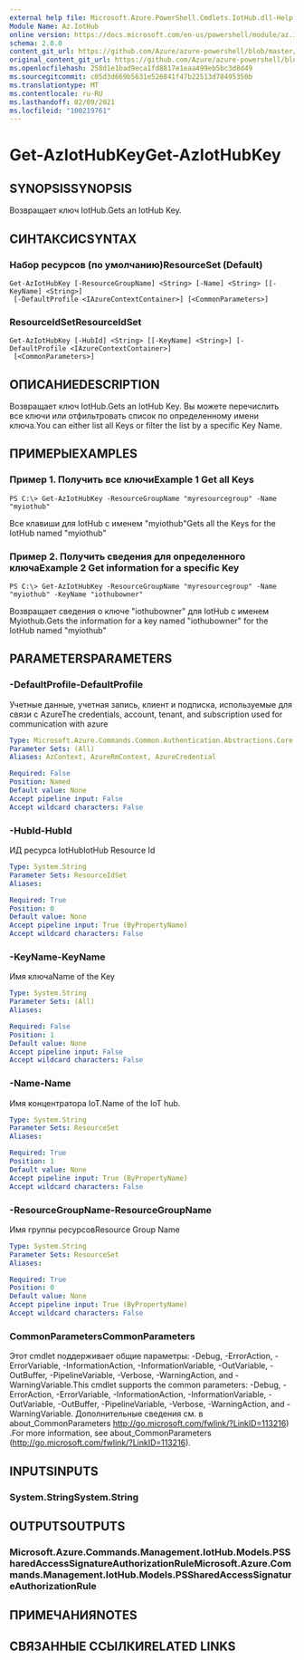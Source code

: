 ```yaml
---
external help file: Microsoft.Azure.PowerShell.Cmdlets.IotHub.dll-Help.xml
Module Name: Az.IotHub
online version: https://docs.microsoft.com/en-us/powershell/module/az.iothub/get-aziothubkey
schema: 2.0.0
content_git_url: https://github.com/Azure/azure-powershell/blob/master/src/IotHub/IotHub/help/Get-AzIotHubKey.md
original_content_git_url: https://github.com/Azure/azure-powershell/blob/master/src/IotHub/IotHub/help/Get-AzIotHubKey.md
ms.openlocfilehash: 258d1e1bad9eca1fd8817e1eaa499eb5bc3d8d49
ms.sourcegitcommit: c05d3d669b5631e526841f47b22513d78495350b
ms.translationtype: MT
ms.contentlocale: ru-RU
ms.lasthandoff: 02/09/2021
ms.locfileid: "100219761"
---
```

# <span data-ttu-id="81fc3-101">Get-AzIotHubKey</span><span class="sxs-lookup"><span data-stu-id="81fc3-101">Get-AzIotHubKey</span></span>

## <span data-ttu-id="81fc3-102">SYNOPSIS</span><span class="sxs-lookup"><span data-stu-id="81fc3-102">SYNOPSIS</span></span>
<span data-ttu-id="81fc3-103">Возвращает ключ IotHub.</span><span class="sxs-lookup"><span data-stu-id="81fc3-103">Gets an IotHub Key.</span></span>

## <span data-ttu-id="81fc3-104">СИНТАКСИС</span><span class="sxs-lookup"><span data-stu-id="81fc3-104">SYNTAX</span></span>

### <span data-ttu-id="81fc3-105">Набор ресурсов (по умолчанию)</span><span class="sxs-lookup"><span data-stu-id="81fc3-105">ResourceSet (Default)</span></span>
```
Get-AzIotHubKey [-ResourceGroupName] <String> [-Name] <String> [[-KeyName] <String>]
 [-DefaultProfile <IAzureContextContainer>] [<CommonParameters>]
```

### <span data-ttu-id="81fc3-106">ResourceIdSet</span><span class="sxs-lookup"><span data-stu-id="81fc3-106">ResourceIdSet</span></span>
```
Get-AzIotHubKey [-HubId] <String> [[-KeyName] <String>] [-DefaultProfile <IAzureContextContainer>]
 [<CommonParameters>]
```

## <span data-ttu-id="81fc3-107">ОПИСАНИЕ</span><span class="sxs-lookup"><span data-stu-id="81fc3-107">DESCRIPTION</span></span>
<span data-ttu-id="81fc3-108">Возвращает ключ IotHub.</span><span class="sxs-lookup"><span data-stu-id="81fc3-108">Gets an IotHub Key.</span></span>
<span data-ttu-id="81fc3-109">Вы можете перечислить все ключи или отфильтровать список по определенному имени ключа.</span><span class="sxs-lookup"><span data-stu-id="81fc3-109">You can either list all Keys or filter the list by a specific Key Name.</span></span>

## <span data-ttu-id="81fc3-110">ПРИМЕРЫ</span><span class="sxs-lookup"><span data-stu-id="81fc3-110">EXAMPLES</span></span>

### <span data-ttu-id="81fc3-111">Пример 1. Получить все ключи</span><span class="sxs-lookup"><span data-stu-id="81fc3-111">Example 1 Get all Keys</span></span>
```
PS C:\> Get-AzIotHubKey -ResourceGroupName "myresourcegroup" -Name "myiothub"
```

<span data-ttu-id="81fc3-112">Все клавиши для IotHub с именем "myiothub"</span><span class="sxs-lookup"><span data-stu-id="81fc3-112">Gets all the Keys for the IotHub named "myiothub"</span></span>

### <span data-ttu-id="81fc3-113">Пример 2. Получить сведения для определенного ключа</span><span class="sxs-lookup"><span data-stu-id="81fc3-113">Example 2 Get information for a specific Key</span></span>
```
PS C:\> Get-AzIotHubKey -ResourceGroupName "myresourcegroup" -Name "myiothub" -KeyName "iothubowner"
```

<span data-ttu-id="81fc3-114">Возвращает сведения о ключе "iothubowner" для IotHub с именем Myiothub.</span><span class="sxs-lookup"><span data-stu-id="81fc3-114">Gets the information for a key named "iothubowner" for the IotHub named "myiothub"</span></span>

## <span data-ttu-id="81fc3-115">PARAMETERS</span><span class="sxs-lookup"><span data-stu-id="81fc3-115">PARAMETERS</span></span>

### <span data-ttu-id="81fc3-116">-DefaultProfile</span><span class="sxs-lookup"><span data-stu-id="81fc3-116">-DefaultProfile</span></span>
<span data-ttu-id="81fc3-117">Учетные данные, учетная запись, клиент и подписка, используемые для связи с Azure</span><span class="sxs-lookup"><span data-stu-id="81fc3-117">The credentials, account, tenant, and subscription used for communication with azure</span></span>

```yaml
Type: Microsoft.Azure.Commands.Common.Authentication.Abstractions.Core.IAzureContextContainer
Parameter Sets: (All)
Aliases: AzContext, AzureRmContext, AzureCredential

Required: False
Position: Named
Default value: None
Accept pipeline input: False
Accept wildcard characters: False
```

### <span data-ttu-id="81fc3-118">-HubId</span><span class="sxs-lookup"><span data-stu-id="81fc3-118">-HubId</span></span>
<span data-ttu-id="81fc3-119">ИД ресурса IotHub</span><span class="sxs-lookup"><span data-stu-id="81fc3-119">IotHub Resource Id</span></span>

```yaml
Type: System.String
Parameter Sets: ResourceIdSet
Aliases:

Required: True
Position: 0
Default value: None
Accept pipeline input: True (ByPropertyName)
Accept wildcard characters: False
```

### <span data-ttu-id="81fc3-120">-KeyName</span><span class="sxs-lookup"><span data-stu-id="81fc3-120">-KeyName</span></span>
<span data-ttu-id="81fc3-121">Имя ключа</span><span class="sxs-lookup"><span data-stu-id="81fc3-121">Name of the Key</span></span>

```yaml
Type: System.String
Parameter Sets: (All)
Aliases:

Required: False
Position: 1
Default value: None
Accept pipeline input: False
Accept wildcard characters: False
```

### <span data-ttu-id="81fc3-122">-Name</span><span class="sxs-lookup"><span data-stu-id="81fc3-122">-Name</span></span>
<span data-ttu-id="81fc3-123">Имя концентратора IoT.</span><span class="sxs-lookup"><span data-stu-id="81fc3-123">Name of the IoT hub.</span></span> 

```yaml
Type: System.String
Parameter Sets: ResourceSet
Aliases:

Required: True
Position: 1
Default value: None
Accept pipeline input: True (ByPropertyName)
Accept wildcard characters: False
```

### <span data-ttu-id="81fc3-124">-ResourceGroupName</span><span class="sxs-lookup"><span data-stu-id="81fc3-124">-ResourceGroupName</span></span>
<span data-ttu-id="81fc3-125">Имя группы ресурсов</span><span class="sxs-lookup"><span data-stu-id="81fc3-125">Resource Group Name</span></span>

```yaml
Type: System.String
Parameter Sets: ResourceSet
Aliases:

Required: True
Position: 0
Default value: None
Accept pipeline input: True (ByPropertyName)
Accept wildcard characters: False
```

### <span data-ttu-id="81fc3-126">CommonParameters</span><span class="sxs-lookup"><span data-stu-id="81fc3-126">CommonParameters</span></span>
<span data-ttu-id="81fc3-127">Этот cmdlet поддерживает общие параметры: -Debug, -ErrorAction, -ErrorVariable, -InformationAction, -InformationVariable, -OutVariable, -OutBuffer, -PipelineVariable, -Verbose, -WarningAction, and -WarningVariable.</span><span class="sxs-lookup"><span data-stu-id="81fc3-127">This cmdlet supports the common parameters: -Debug, -ErrorAction, -ErrorVariable, -InformationAction, -InformationVariable, -OutVariable, -OutBuffer, -PipelineVariable, -Verbose, -WarningAction, and -WarningVariable.</span></span> <span data-ttu-id="81fc3-128">Дополнительные сведения см. в about_CommonParameters http://go.microsoft.com/fwlink/?LinkID=113216) .</span><span class="sxs-lookup"><span data-stu-id="81fc3-128">For more information, see about_CommonParameters (http://go.microsoft.com/fwlink/?LinkID=113216).</span></span>

## <span data-ttu-id="81fc3-129">INPUTS</span><span class="sxs-lookup"><span data-stu-id="81fc3-129">INPUTS</span></span>

### <span data-ttu-id="81fc3-130">System.String</span><span class="sxs-lookup"><span data-stu-id="81fc3-130">System.String</span></span>

## <span data-ttu-id="81fc3-131">OUTPUTS</span><span class="sxs-lookup"><span data-stu-id="81fc3-131">OUTPUTS</span></span>

### <span data-ttu-id="81fc3-132">Microsoft.Azure.Commands.Management.IotHub.Models.PSSharedAccessSignatureAuthorizationRule</span><span class="sxs-lookup"><span data-stu-id="81fc3-132">Microsoft.Azure.Commands.Management.IotHub.Models.PSSharedAccessSignatureAuthorizationRule</span></span>

## <span data-ttu-id="81fc3-133">ПРИМЕЧАНИЯ</span><span class="sxs-lookup"><span data-stu-id="81fc3-133">NOTES</span></span>

## <span data-ttu-id="81fc3-134">СВЯЗАННЫЕ ССЫЛКИ</span><span class="sxs-lookup"><span data-stu-id="81fc3-134">RELATED LINKS</span></span>
